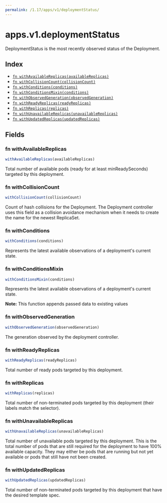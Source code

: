 ```yaml
---
permalink: /1.17/apps/v1/deploymentStatus/
---
```


# apps.v1.deploymentStatus

DeploymentStatus is the most recently observed status of the Deployment.

## Index

* [`fn withAvailableReplicas(availableReplicas)`](#fn-withavailablereplicas)
* [`fn withCollisionCount(collisionCount)`](#fn-withcollisioncount)
* [`fn withConditions(conditions)`](#fn-withconditions)
* [`fn withConditionsMixin(conditions)`](#fn-withconditionsmixin)
* [`fn withObservedGeneration(observedGeneration)`](#fn-withobservedgeneration)
* [`fn withReadyReplicas(readyReplicas)`](#fn-withreadyreplicas)
* [`fn withReplicas(replicas)`](#fn-withreplicas)
* [`fn withUnavailableReplicas(unavailableReplicas)`](#fn-withunavailablereplicas)
* [`fn withUpdatedReplicas(updatedReplicas)`](#fn-withupdatedreplicas)

## Fields

### fn withAvailableReplicas

```ts
withAvailableReplicas(availableReplicas)
```

Total number of available pods (ready for at least minReadySeconds) targeted by this deployment.

### fn withCollisionCount

```ts
withCollisionCount(collisionCount)
```

Count of hash collisions for the Deployment. The Deployment controller uses this field as a collision avoidance mechanism when it needs to create the name for the newest ReplicaSet.

### fn withConditions

```ts
withConditions(conditions)
```

Represents the latest available observations of a deployment's current state.

### fn withConditionsMixin

```ts
withConditionsMixin(conditions)
```

Represents the latest available observations of a deployment's current state.

**Note:** This function appends passed data to existing values

### fn withObservedGeneration

```ts
withObservedGeneration(observedGeneration)
```

The generation observed by the deployment controller.

### fn withReadyReplicas

```ts
withReadyReplicas(readyReplicas)
```

Total number of ready pods targeted by this deployment.

### fn withReplicas

```ts
withReplicas(replicas)
```

Total number of non-terminated pods targeted by this deployment (their labels match the selector).

### fn withUnavailableReplicas

```ts
withUnavailableReplicas(unavailableReplicas)
```

Total number of unavailable pods targeted by this deployment. This is the total number of pods that are still required for the deployment to have 100% available capacity. They may either be pods that are running but not yet available or pods that still have not been created.

### fn withUpdatedReplicas

```ts
withUpdatedReplicas(updatedReplicas)
```

Total number of non-terminated pods targeted by this deployment that have the desired template spec.
